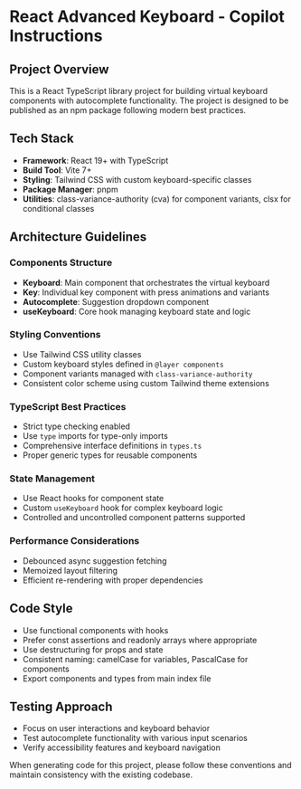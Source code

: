 # React Advanced Keyboard - Copilot Instructions

<!-- Use this file to provide workspace-specific custom instructions to Copilot. For more details, visit https://code.visualstudio.com/docs/copilot/copilot-customization#_use-a-githubcopilotinstructionsmd-file -->

## Project Overview
This is a React TypeScript library project for building virtual keyboard components with autocomplete functionality. The project is designed to be published as an npm package following modern best practices.

## Tech Stack
- **Framework**: React 19+ with TypeScript
- **Build Tool**: Vite 7+
- **Styling**: Tailwind CSS with custom keyboard-specific classes
- **Package Manager**: pnpm
- **Utilities**: class-variance-authority (cva) for component variants, clsx for conditional classes

## Architecture Guidelines

### Components Structure
- **Keyboard**: Main component that orchestrates the virtual keyboard
- **Key**: Individual key component with press animations and variants
- **Autocomplete**: Suggestion dropdown component
- **useKeyboard**: Core hook managing keyboard state and logic

### Styling Conventions
- Use Tailwind CSS utility classes
- Custom keyboard styles defined in `@layer components`
- Component variants managed with `class-variance-authority`
- Consistent color scheme using custom Tailwind theme extensions

### TypeScript Best Practices
- Strict type checking enabled
- Use `type` imports for type-only imports
- Comprehensive interface definitions in `types.ts`
- Proper generic types for reusable components

### State Management
- Use React hooks for component state
- Custom `useKeyboard` hook for complex keyboard logic
- Controlled and uncontrolled component patterns supported

### Performance Considerations
- Debounced async suggestion fetching
- Memoized layout filtering
- Efficient re-rendering with proper dependencies

## Code Style
- Use functional components with hooks
- Prefer const assertions and readonly arrays where appropriate
- Use destructuring for props and state
- Consistent naming: camelCase for variables, PascalCase for components
- Export components and types from main index file

## Testing Approach
- Focus on user interactions and keyboard behavior
- Test autocomplete functionality with various input scenarios
- Verify accessibility features and keyboard navigation

When generating code for this project, please follow these conventions and maintain consistency with the existing codebase.
